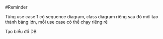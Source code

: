 #Reminder

Từng use case 1 có sequence diagram, class diagram riêng sau đó mới tạo thành bảng lớn, mỗi use case có thể chạy riêng rẽ 

Tạo biểu đồ DB
